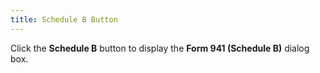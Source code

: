 ```yaml
---
title: Schedule B Button
---
```



Click the **Schedule B** button  to display the **Form 941 (Schedule B)**  dialog box.

